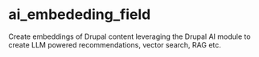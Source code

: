 # ai_embededing_field
Create embeddings of Drupal content leveraging the Drupal AI module to create LLM powered recommendations, vector search, RAG etc.
